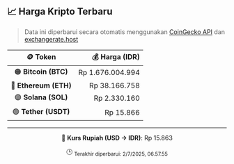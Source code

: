 

<!-- HARGA_KRIPTO -->
## 📈 Harga Kripto Terbaru

> Data ini diperbarui secara otomatis menggunakan [CoinGecko API](https://www.coingecko.com/) dan [exchangerate.host](https://exchangerate.host/)

<div align="center">

| 🪙 Token | 💰 Harga (IDR) |
|:------:|---------------:|
| 🟠 **Bitcoin (BTC)**   | Rp 1.676.004.994 |
| 🔵 **Ethereum (ETH)**  | Rp 38.166.758 |
| 🟣 **Solana (SOL)**    | Rp 2.330.160 |
| 🟢 **Tether (USDT)**   | Rp 15.866 |

---

💱 **Kurs Rupiah (USD → IDR)**: Rp 15.863

🕒 <sub>Terakhir diperbarui: 2/7/2025, 06.57.55</sub>

</div>
<!-- /HARGA_KRIPTO -->